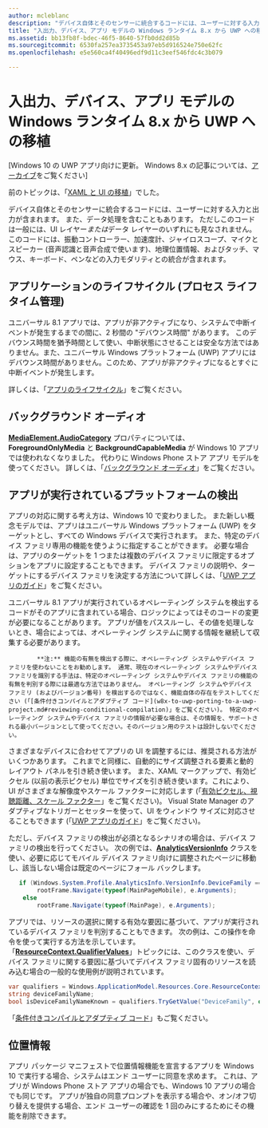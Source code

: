 ```yaml
---
author: mcleblanc
description: "デバイス自体とそのセンサーに統合するコードには、ユーザーに対する入力と出力が含まれます。"
title: "入出力、デバイス、アプリ モデルの Windows ランタイム 8.x から UWP への移植'"
ms.assetid: bb13fb8f-bdec-46f5-8640-57fb0dd2d85b
ms.sourcegitcommit: 6530fa257ea3735453a97eb5d916524e750e62fc
ms.openlocfilehash: e5e560ca4f40496edf9d11c3eef546fdc4c3b079

---
```


# 入出力、デバイス、アプリ モデルの Windows ランタイム 8.x から UWP への移植


\[Windows 10 の UWP アプリ向けに更新。 Windows 8.x の記事については、[アーカイブ](http://go.microsoft.com/fwlink/p/?linkid=619132)をご覧ください\]


前のトピックは、「[XAML と UI の移植](w8x-to-uwp-porting-xaml-and-ui.md)」でした。

デバイス自体とそのセンサーに統合するコードには、ユーザーに対する入力と出力が含まれます。 また、データ処理を含むこともあります。 ただしこのコードは一般には、UI レイヤー*または*データ レイヤーのいずれにも見なされません。 このコードには、振動コントローラー、加速度計、ジャイロスコープ、マイクとスピーカー (音声認識と音声合成で使います)、地理位置情報、およびタッチ、マウス、キーボード、ペンなどの入力モダリティとの統合が含まれます。

## アプリケーションのライフサイクル (プロセス ライフタイム管理)


ユニバーサル 8.1 アプリでは、アプリが非アクティブになり、システムで中断イベントが発生するまでの間に、2 秒間の "デバウンス時間" があります。 このデバウンス時間を猶予時間として使い、中断状態にさせることは安全な方法ではありません。また、ユニバーサル Windows プラットフォーム (UWP) アプリにはデバウンス時間がありません。このため、アプリが非アクティブになるとすぐに中断イベントが発生します。

詳しくは、「[アプリのライフサイクル](https://msdn.microsoft.com/library/windows/apps/mt243287)」をご覧ください。

## バックグラウンド オーディオ


[**MediaElement.AudioCategory**](https://msdn.microsoft.com/library/windows/apps/br227352) プロパティについては、**ForegroundOnlyMedia** と **BackgroundCapableMedia** が Windows 10 アプリでは使われなくなりました。 代わりに Windows Phone ストア アプリ モデルを使ってください。 詳しくは、「[バックグラウンド オーディオ](https://msdn.microsoft.com/library/windows/apps/mt282140)」をご覧ください。

## アプリが実行されているプラットフォームの検出


アプリの対応に関する考え方は、Windows 10 で変わりました。 また新しい概念モデルでは、アプリはユニバーサル Windows プラットフォーム (UWP) をターゲットとし、すべての Windows デバイスで実行されます。 また、特定のデバイス ファミリ専用の機能を使うように指定することができます。 必要な場合は、アプリのターゲットを 1 つまたは複数のデバイス ファミリに限定するオプションをアプリに設定することもできます。 デバイス ファミリの説明や、ターゲットにするデバイス ファミリを決定する方法について詳しくは、「[UWP アプリのガイド](https://msdn.microsoft.com/library/windows/apps/dn894631)」をご覧ください。

ユニバーサル 8.1 アプリが実行されているオペレーティング システムを検出するコードがそのアプリに含まれている場合、ロジックによってはそのコードの変更が必要になることがあります。 アプリが値をパススルーし、その値を処理しないとき、場合によっては、オペレーティング システムに関する情報を継続して収集する必要があります。


            **注:** 機能の有無を検出する際に、オペレーティング システムやデバイス ファミリを使わないことをお勧めします。 通常、現在のオペレーティング システムやデバイス ファミリを識別する手法は、特定のオペレーティング システムやデバイス ファミリの機能の有無を判別する際には最適な方法ではありません。 オペレーティング システムやデバイス ファミリ (およびバージョン番号) を検出するのではなく、機能自体の存在をテストしてください (「[条件付きコンパイルとアダプティブ コード](w8x-to-uwp-porting-to-a-uwp-project.md#reviewing-conditional-compilation)」をご覧ください)。 特定のオペレーティング システムやデバイス ファミリの情報が必要な場合は、その情報を、サポートされる最小バージョンとして使ってください。そのバージョン用のテストは設計しないでください。

 

さまざまなデバイスに合わせてアプリの UI を調整するには、推奨される方法がいくつかあります。 これまでと同様に、自動的にサイズ調整される要素と動的レイアウト パネルを引き続き使います。 また、XAML マークアップで、有効ピクセル (以前の表示ピクセル) 単位でサイズを引き続き使います。これにより、UI がさまざまな解像度やスケール ファクターに対応します (「[有効ピクセル、視聴距離、スケール ファクター](w8x-to-uwp-porting-xaml-and-ui.md#effective-pixels)」をご覧ください)。 Visual State Manager のアダプティブなトリガーとセッターを使って、UI をウィンドウ サイズに対応させることもできます (「[UWP アプリのガイド](https://msdn.microsoft.com/library/windows/apps/dn894631)」をご覧ください)。

ただし、デバイス ファミリの検出が必須となるシナリオの場合は、デバイス ファミリの検出を行ってください。 次の例では、[**AnalyticsVersionInfo**](https://msdn.microsoft.com/library/windows/apps/dn960165) クラスを使い、必要に応じてモバイル デバイス ファミリ向けに調整されたページに移動し、該当しない場合は既定のページにフォール バックします。

```csharp
   if (Windows.System.Profile.AnalyticsInfo.VersionInfo.DeviceFamily == "Windows.Mobile")
        rootFrame.Navigate(typeof(MainPageMobile), e.Arguments);
    else
        rootFrame.Navigate(typeof(MainPage), e.Arguments);
```

アプリでは、リソースの選択に関する有効な要因に基づいて、アプリが実行されているデバイス ファミリを判別することもできます。 次の例は、この操作を命令を使って実行する方法を示しています。「[**ResourceContext.QualifierValues**](https://msdn.microsoft.com/library/windows/apps/br206071)」トピックには、このクラスを使い、デバイス ファミリに関する要因に基づいてデバイス ファミリ固有のリソースを読み込む場合の一般的な使用例が説明されています。

```csharp
var qualifiers = Windows.ApplicationModel.Resources.Core.ResourceContext.GetForCurrentView().QualifierValues;
string deviceFamilyName;
bool isDeviceFamilyNameKnown = qualifiers.TryGetValue("DeviceFamily", out deviceFamilyName);
```

「[条件付きコンパイルとアダプティブ コード](w8x-to-uwp-porting-to-a-uwp-project.md#reviewing-conditional-compilation)」もご覧ください。

## 位置情報


アプリ パッケージ マニフェストで位置情報機能を宣言するアプリを Windows 10 で実行する場合、システムはエンド ユーザーに同意を求めます。 これは、アプリが Windows Phone ストア アプリの場合でも、Windows 10 アプリの場合でも同じです。 アプリが独自の同意プロンプトを表示する場合や、オン/オフ切り替えを提供する場合、エンド ユーザーの確認を 1 回のみにするためにその機能を削除できます。

 

 







<!--HONumber=Jun16_HO4-->


